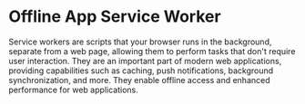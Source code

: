# Offline App Service Worker
 
Service workers are scripts that your browser runs in the background, separate from a web page, allowing them to perform tasks that don't require user interaction. They are an important part of modern web applications, providing capabilities such as caching, push notifications, background synchronization, and more. They enable offline access and enhanced performance for web applications.
